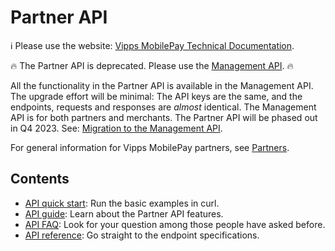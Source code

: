 <!-- START_METADATA
---
title: Introduction to the Partner API
sidebar_label: Introduction
sidebar_position: 1
hide_table_of_contents: true
description: The Partner API allows partners to retrieve information about their merchants and their sales units by using their partner keys.
pagination_next: null
pagination_prev: null
---
END_METADATA -->

# Partner API

<!-- START_COMMENT -->
ℹ️ Please use the website:
[Vipps MobilePay Technical Documentation](https://developer.vippsmobilepay.com/docs/APIs/partner-api).
<!-- END_COMMENT -->

🔥 The Partner API is deprecated. Please use the [Management API](https://developer.vippsmobilepay.com/docs/APIs/management-api/). 🔥



All the functionality in the Partner API is available in the Management API.
The upgrade effort will be minimal: The API keys are the same, and the endpoints,
requests and responses are _almost_ identical.
The Management API is for both partners and merchants.
The Partner API will be phased out in Q4 2023.
See: [Migration to the Management API](https://developer.vippsmobilepay.com/docs/APIs/management-api/migration-guide/).

For general information for Vipps MobilePay partners, see
[Partners](https://developer.vippsmobilepay.com/docs/partner).

## Contents

* [API quick start](vipps-partner-api-quick-start.md):  Run the basic examples in curl.
* [API guide](vipps-partner-api.md): Learn about the Partner API features.
* [API FAQ](vipps-partner-api-faq.md): Look for your question among those people have asked before.
* [API reference](https://developer.vippsmobilepay.com/api/partner): Go straight to the endpoint specifications.
